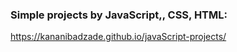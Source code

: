 ### Simple projects by JavaScript,, CSS, HTML:


https://kananibadzade.github.io/javaScript-projects/

